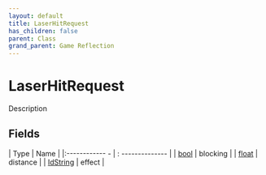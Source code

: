 ```yaml
---
layout: default
title: LaserHitRequest
has_children: false
parent: Class
grand_parent: Game Reflection
---
```

# LaserHitRequest
Description 

## Fields
| Type | Name |
|:------------ - | : -------------- |
| [bool](game-reflection/components/bool.md) | blocking |
| [float](game-reflection/components/float.md) | distance |
| [IdString](game-reflection/components/id_string.md) | effect |
